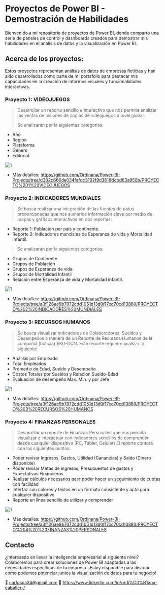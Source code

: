 # Proyectos de Power BI - Demostración de Habilidades

Bienvenido a mi repositorio de proyectos de Power BI, donde comparto una serie de paneles de control y dashboards creados para demostrar mis habilidades en el análisis de datos y la visualización en Power BI.

## Acerca de los proyectos:

Estos proyectos representan análisis de datos de empresas ficticias y han sido desarrollados como parte de mi portafolio para destacar mis capacidades en la creación de informes visuales y funcionalidades interactivas.

### Proyecto 1: VIDEOJUEGOS
> Desarrollar un reporte sencillo e interactivo que nos permita analizar las ventas de millones de copias de videojuegos a nivel global.
>
> Se analizarán por la siguientes categorías:
  - Año
  - Región
  - Plataforma
  - Género
  - Editorial
    
![1](https://github.com/Ordinana/Power-BI-Projects/assets/102070528/39ab6926-732f-4acd-85ee-69f7d243170f)

+ Más detalles: https://github.com/Ordinana/Power-BI-Projects/tree/d332c666de034fafdc3192f9d3818dcbd63a950b/PROYECTO%201%20VIDEOJUEGOS


### Proyecto 2: INDICADORES MUNDIALES
> Se busca realizar una integración de las fuentes de datos proporcionadas que nos sumarice información clave por medio de mapas y gráficos interactivos en dos reportes:
  - Reporte 1: Poblacion por país y continente.
  - Reporte 2: Indicadores munciales de Esperanza de vida y Mortalidad infantil.
> Se analizarán por la siguientes categorías:
  - Grupos de Continente
  - Grupos de Población
  - Grupos de Esperanza de vida
  - Grupos de Mortalidad Infantil
  - Relación entre Esperanza de vida y Mortalidad infantil.

![1](https://github.com/Ordinana/Power-BI-Projects/assets/102070528/95a88917-942e-467c-857d-5a399ec83d84)

+ Más detalles: https://github.com/Ordinana/Power-BI-Projects/tree/a3f126ae9b7072cdd1051d13d0f17cc70cd13880/PROYECTO%202%20INDICADORES%20MUNDIALES


### Proyecto 3: RECURSOS HUMANOS
> Se busca visualizar indicadores de Colaboradores, Sueldos y Desempeños a manera de un Reporte de Recursos Humanos de la compañía (ficticia) SKU-DON.
> Este reporte requiere analizar lo siguiente:
  - Análisis por Empleado
  - Total Empleados
  - Promedio de Edad, Sueldo y Desempeño
  - Costos Totales por Sueldos y Relacion Sueldo-Edad
  - Evaluación de desempeño Max. Min. y por Jefe

![1](https://github.com/Ordinana/Power-BI-Projects/assets/102070528/7da6c691-f78a-42ee-8e46-876f4da33ba4)

+ Más detalles: https://github.com/Ordinana/Power-BI-Projects/tree/a3f126ae9b7072cdd1051d13d0f17cc70cd13880/PROYECTO%203%20RECURSOS%20HUMANOS


### Proyecto 4: FINANZAS PERSONALES
> Desarrollar un reporte de Finanzas Personales que nos permita visualizar e interactuar con indicadores sencillos de comprender desde cualquier dispositivo (PC, Tablet, Celular)
> El reporte contará con los siguientes puntos:
  - Poder revisar Ingresos, Gastos, Utilidad (Ganancias) y Saldo (Dinero disponible)
  - Poder revisar Metas de ingresos, Presupuestos de gastos y Expectativas Financieras
  - Realizar cálculos necesarios para poder hacer un seguimiento de cuotas con facilidad
  - Interfaz con colores y textos en un formato consistente y apto para cualquier dispositivo
  - Reporte en línea sencillo de utilizar y comprender

![1](https://github.com/Ordinana/Power-BI-Projects/assets/102070528/ad1fa713-6488-4c3c-81b9-c10a7c70b3db)

+ Más detalles: https://github.com/Ordinana/Power-BI-Projects/tree/a3f126ae9b7072cdd1051d13d0f17cc70cd13880/PROYECTO%204%20%20FINANZAS%20PERSONALES


## Contacto

¿Interesado en llevar la inteligencia empresarial al siguiente nivel? Colaboremos para crear soluciones de Power BI adaptadas a las necesidades específicas de tu empresa.
¡Estoy disponible para discutir cómo podemos potenciar juntos la visualización de datos para tu negocio!

📧 carlosoa34@gmail.com
🔗 https://www.linkedin.com/in/ordi%C3%B1ana-caballer-/
